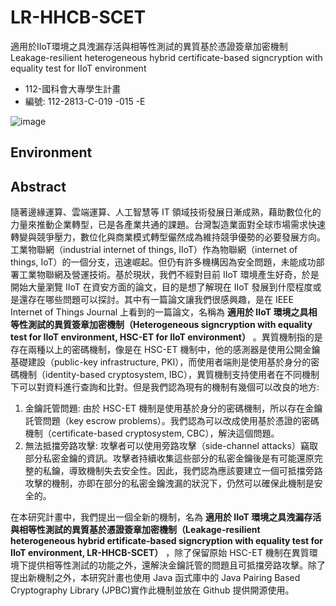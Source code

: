 # LR-HHCB-SCET
適用於IIoT環境之具洩漏存活與相等性測試的異質基於憑證簽章加密機制</br>
Leakage-resilient heterogeneous hybrid certificate-based signcryption with equality test for IIoT environment
- 112-國科會大專學生計畫
- 編號: 112-2813-C-019 -015 -E

![image](https://github.com/vayne1125/LR-HHCB-SCET/assets/95048697/b44dfb90-0ac3-4c5e-ab63-5d0afa234b28)


## Environment

## Abstract

隨著邊緣運算、雲端運算、人工智慧等 IT 領域技術發展日漸成熟，藉助數位化的力量來推動企業轉型，已是各產業共通的課題。台灣製造業面對全球市場需求快速轉變與競爭壓力，數位化與商業模式轉型儼然成為維持競爭優勢的必要發展方向。工業物聯網（industrial internet of things, IIoT）作為物聯網（internet of things, IoT）的一個分支，迅速崛起。但仍有許多機構因為安全問題，未能成功部署工業物聯網及營運技術。基於現狀，我們不經對目前 IIoT 環境產生好奇，於是開始大量瀏覽 IIoT 在資安方面的論文，目的是想了解現在 IIoT 發展到什麼程度或是還存在哪些問題可以探討。其中有一篇論文讓我們很感興趣，是在 IEEE Internet of Things Journal 上看到的一篇論文，名稱為 __**適用於 IIoT 環境之具相等性測試的異質簽章加密機制（Heterogeneous signcryption with equality test for IIoT environment, HSC-ET for IIoT environment）**__ 。異質機制指的是存在兩種以上的密碼機制，像是在 HSC-ET 機制中，他的感測器是使用公開金鑰基礎建設（public-key infrastructure, PKI），而使用者端則是使用基於身分的密碼機制（identity-based cryptosystem, IBC），異質機制支持使用者在不同機制下可以對資料進行查詢和比對。但是我們認為現有的機制有幾個可以改良的地方:
1. 金鑰託管問題: 由於 HSC-ET 機制是使用基於身分的密碼機制，所以存在金鑰託管問題（key escrow problems）。我們認為可以改成使用基於憑證的密碼機制（certificate-based cryptosystem, CBC），解決這個問題。
2. 無法抵擋旁路攻擊: 攻擊者可以使用旁路攻擊（side-channel attacks）竊取部分私密金鑰的資訊。攻擊者持續收集這些部分的私密金鑰後是有可能還原完整的私鑰，導致機制失去安全性。因此，我們認為應該要建立一個可抵擋旁路攻擊的機制，亦即在部分的私密金鑰洩漏的狀況下，仍然可以確保此機制是安全的。

在本研究計畫中，我們提出一個全新的機制，名為 __**適用於 IIoT 環境之具洩漏存活與相等性測試的異質基於憑證簽章加密機制（Leakage-resilient heterogeneous hybrid ertificate-based signcryption with equality test for IIoT environment, LR-HHCB-SCET）**__ ，除了保留原始 HSC-ET 機制在異質環境下提供相等性測試的功能之外，還解決金鑰託管的問題且可抵擋旁路攻擊。除了提出新機制之外，本研究計畫也使用 Java 函式庫中的 Java Pairing Based Cryptography Library (JPBC)實作此機制並放在 Github 提供開源使用。

